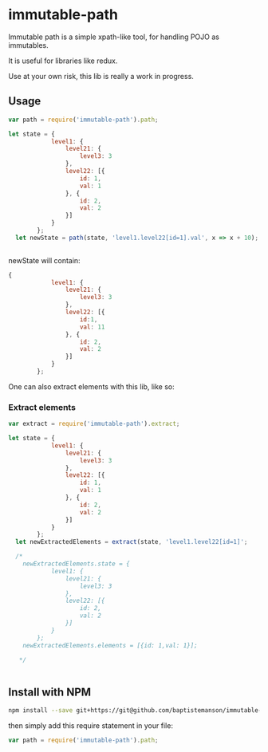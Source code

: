 # immutable-path
Immutable path is a simple xpath-like tool, for handling POJO as immutables.

It is useful for libraries like redux.

Use at your own risk, this lib is really a work in progress.

## Usage

```javascript
var path = require('immutable-path').path;

let state = {
            level1: {
                level21: {
                    level3: 3
                },
                level22: [{
                    id: 1,
                    val: 1
                }, {
                    id: 2,
                    val: 2
                }]
            }
        };
  let newState = path(state, 'level1.level22[id=1].val', x => x + 10);
  
```

newState will contain:
```javascript
{
            level1: {
                level21: {
                    level3: 3
                },
                level22: [{
                    id:1,
                    val: 11
                }, {
                    id: 2,
                    val: 2
                }]
            }
        };
  ```

One can also extract elements with this lib, like so:

### Extract elements

```javascript
var extract = require('immutable-path').extract;

let state = {
            level1: {
                level21: {
                    level3: 3
                },
                level22: [{
                    id: 1,
                    val: 1
                }, {
                    id: 2,
                    val: 2
                }]
            }
        };
  let newExtractedElements = extract(state, 'level1.level22[id=1]';

  /*
    newExtractedElements.state = {
            level1: {
                level21: {
                    level3: 3
                },
                level22: [{
                    id: 2,
                    val: 2
                }]
            }
        };
    newExtractedElements.elements = [{id: 1,val: 1}];

   */
  
```

## Install with NPM
  

  ```bash
  npm install --save git+https://git@github.com/baptistemanson/immutable-path
  ```
  then simply add this require statement in your file:
  ```javascript
  var path = require('immutable-path').path;
  ```
